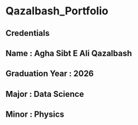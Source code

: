 # Qazalbash_Portfolio

## Credentials
## Name : Agha Sibt E Ali Qazalbash
## Graduation Year : 2026
## Major : Data Science
## Minor : Physics
